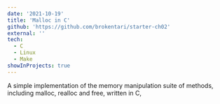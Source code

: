 ```yaml
---
date: '2021-10-19'
title: 'Malloc in C'
github: 'https://github.com/brokentari/starter-ch02'
external: ''
tech:
  - C
  - Linux
  - Make
showInProjects: true
---
```


A simple implementation of the memory manipulation suite of methods, including malloc, realloc and free, written in C,
